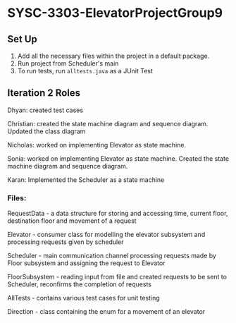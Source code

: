 # SYSC-3303-ElevatorProjectGroup9

## Set Up
1. Add all the necessary files within the project in a default package.
2. Run project from Scheduler's main
3. To run tests, run `alltests.java` as a JUnit Test 

## Iteration 2 Roles
Dhyan: created test cases

Christian: created the state machine diagram and sequence diagram. Updated the class diagram

Nicholas: worked on implementing Elevator as state machine.

Sonia: worked on implementing Elevator as state machine. Created the state machine diagram and sequence diagram.

Karan: Implemented the Scheduler as a state machine

### Files:
RequestData - a data structure for storing and accessing time, current floor, destination floor and movement of a request

Elevator - consumer class for modelling the elevator subsystem and processing requests given by scheduler

Scheduler - main communication channel processing requests made by Floor subsystem and assigning the request to Elevator 

FloorSubsystem - reading input from file and created requests to be sent to Scheduler, reconfirms the completion of requests

AllTests - contains various test cases for unit testing 

Direction - class containing the enum for a movement of an elevator 

